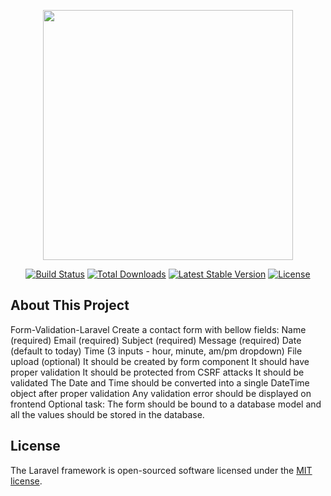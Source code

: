 <p align="center"><a href="https://laravel.com" target="_blank"><img src="https://raw.githubusercontent.com/laravel/art/master/logo-lockup/5%20SVG/2%20CMYK/1%20Full%20Color/laravel-logolockup-cmyk-red.svg" width="400"></a></p>

<p align="center">
<a href="https://travis-ci.org/laravel/framework"><img src="https://travis-ci.org/laravel/framework.svg" alt="Build Status"></a>
<a href="https://packagist.org/packages/laravel/framework"><img src="https://img.shields.io/packagist/dt/laravel/framework" alt="Total Downloads"></a>
<a href="https://packagist.org/packages/laravel/framework"><img src="https://img.shields.io/packagist/v/laravel/framework" alt="Latest Stable Version"></a>
<a href="https://packagist.org/packages/laravel/framework"><img src="https://img.shields.io/packagist/l/laravel/framework" alt="License"></a>
</p>

## About This Project

Form-Validation-Laravel
Create a contact form with bellow fields: Name (required) Email (required) Subject (required) Message (required) Date (default to today) Time (3 inputs - hour, minute, am/pm dropdown) File upload (optional) It should be created by form component It should have proper validation It should be protected from CSRF attacks It should be validated The Date and Time should be converted into a single DateTime object after proper validation Any validation error should be displayed on frontend Optional task: The form should be bound to a database model and all the values should be stored in the database.

## License

The Laravel framework is open-sourced software licensed under the [MIT license](https://opensource.org/licenses/MIT).
